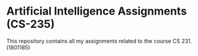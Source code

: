 # Artificial Intelligence Assignments (CS-235)

This repository contains all my assignments related to the course CS 231. (1801185)


